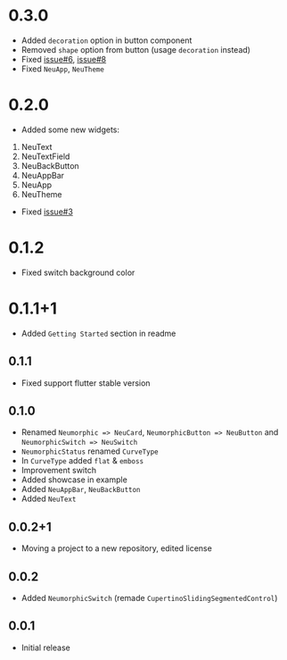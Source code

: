 # 0.3.0 

* Added `decoration` option in button component
* Removed `shape` option from button (usage `decoration` instead)
* Fixed [issue#6](https://github.com/neumorphic/neumorphic.flutter/issues/6), [issue#8](https://github.com/neumorphic/neumorphic.flutter/issues/8)
* Fixed `NeuApp`, `NeuTheme`

# 0.2.0

* Added some new widgets:
1. NeuText
2. NeuTextField
3. NeuBackButton
4. NeuAppBar
5. NeuApp
6. NeuTheme

* Fixed [issue#3](https://github.com/neumorphic/neumorphic.flutter/issues/3)

# 0.1.2

* Fixed switch background color

# 0.1.1+1

* Added `Getting Started` section in readme

## 0.1.1

* Fixed support flutter stable version

## 0.1.0

* Renamed `Neumorphic => NeuCard`, `NeumorphicButton => NeuButton` and `NeumorphicSwitch => NeuSwitch`
* `NeumorphicStatus` renamed `CurveType`
* In `CurveType` added `flat` & `emboss`
* Improvement switch
* Added showcase in example
* Added `NeuAppBar`, `NeuBackButton`
* Added `NeuText`

## 0.0.2+1

* Moving a project to a new repository, edited license

## 0.0.2

* Added `NeumorphicSwitch` (remade `CupertinoSlidingSegmentedControl`)

## 0.0.1

* Initial release
